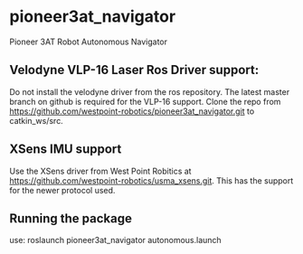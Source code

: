 # pioneer3at_navigator
Pioneer 3AT Robot Autonomous Navigator


## Velodyne VLP-16 Laser Ros Driver support:
Do not install the velodyne driver from the ros repository. The latest master branch on github is required for the VLP-16 support. Clone the repo from https://github.com/westpoint-robotics/pioneer3at_navigator.git to catkin_ws/src. 

## XSens IMU support
Use the XSens driver from West Point Robitics at https://github.com/westpoint-robotics/usma_xsens.git. This has the support for the newer protocol used.

## Running the package
use:
roslaunch pioneer3at_navigator autonomous.launch 
